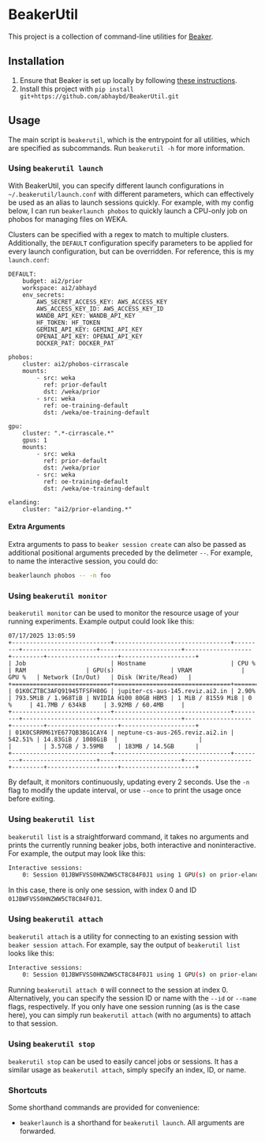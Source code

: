 # BeakerUtil

This project is a collection of command-line utilities for [Beaker](https://beaker.org).

## Installation

1. Ensure that Beaker is set up locally by following [these instructions](https://beaker-docs.apps.allenai.org/start/install.html).
2. Install this project with `pip install git+https://github.com/abhaybd/BeakerUtil.git`

## Usage

The main script is `beakerutil`, which is the entrypoint for all utilities, which are specified as subcommands.
Run `beakerutil -h` for more information.

### Using `beakerutil launch`

With BeakerUtil, you can specify different launch configurations in `~/.beakerutil/launch.conf` with different parameters, which can effectively be used as an alias to launch sessions quickly. For example, with my config below, I can run `beakerlaunch phobos` to quickly launch a CPU-only job on phobos for managing files on WEKA.

Clusters can be specified with a regex to match to multiple clusters. Additionally, the `DEFAULT` configuration specify parameters to be applied for every launch configuration, but can be overridden. For reference, this is my `launch.conf`:

```
DEFAULT:
    budget: ai2/prior
    workspace: ai2/abhayd
    env_secrets:
        AWS_SECRET_ACCESS_KEY: AWS_ACCESS_KEY
        AWS_ACCESS_KEY_ID: AWS_ACCESS_KEY_ID
        WANDB_API_KEY: WANDB_API_KEY
        HF_TOKEN: HF_TOKEN
        GEMINI_API_KEY: GEMINI_API_KEY
        OPENAI_API_KEY: OPENAI_API_KEY
        DOCKER_PAT: DOCKER_PAT

phobos:
    cluster: ai2/phobos-cirrascale
    mounts:
        - src: weka
          ref: prior-default
          dst: /weka/prior
        - src: weka
          ref: oe-training-default
          dst: /weka/oe-training-default

gpu:
    cluster: ".*-cirrascale.*"
    gpus: 1
    mounts:
        - src: weka
          ref: prior-default
          dst: /weka/prior
        - src: weka
          ref: oe-training-default
          dst: /weka/oe-training-default

elanding:
    cluster: "ai2/prior-elanding.*"
```

#### Extra Arguments

Extra arguments to pass to `beaker session create` can also be passed as additional positional arguments preceded by the delimeter `--`. For example, to name the interactive session, you could do:

```bash
beakerlaunch phobos -- -n foo
```

### Using `beakerutil monitor`

`beakerutil monitor` can be used to monitor the resource usage of your running experiments. Example output could look like this:

```
07/17/2025 13:05:59
+----------------------------+---------------------------------+---------+---------------------+-----------------------+-------------------+---------+--------------------+---------------------+
| Job                        | Hostname                        | CPU %   | RAM                 | GPU(s)                | VRAM              | GPU %   | Network (In/Out)   | Disk (Write/Read)   |
+============================+=================================+=========+=====================+=======================+===================+=========+====================+=====================+
| 01K0CZTBC3AFQ91945TFSFH80G | jupiter-cs-aus-145.reviz.ai2.in | 2.90%   | 793.5MiB / 1.968TiB | NVIDIA H100 80GB HBM3 | 1 MiB / 81559 MiB | 0 %     | 41.7MB / 634kB     | 3.92MB / 60.4MB     |
+----------------------------+---------------------------------+---------+---------------------+-----------------------+-------------------+---------+--------------------+---------------------+
| 01K0CSRRM61YE677QB3BG1CAY4 | neptune-cs-aus-265.reviz.ai2.in | 542.51% | 14.83GiB / 1008GiB  |                       |                   |         | 3.57GB / 3.59MB    | 183MB / 14.5GB      |
+----------------------------+---------------------------------+---------+---------------------+-----------------------+-------------------+---------+--------------------+---------------------+
```

By default, it monitors continuously, updating every 2 seconds. Use the `-n` flag to modify the update interval, or use `--once` to print the usage once before exiting.

### Using `beakerutil list`

`beakerutil list` is a straightforward command, it takes no arguments and prints the currently running beaker jobs, both interactive and noninteractive. For example, the output may look like this:
```bash
Interactive sessions:
    0: Session 01JBWFVSS0HNZWW5CT8C84F0J1 using 1 GPU(s) on prior-elanding-62.reviz.ai2.in, status=idle
```
In this case, there is only one session, with index 0 and ID `01JBWFVSS0HNZWW5CT8C84F0J1`.

### Using `beakerutil attach`

`beakerutil attach` is a utility for connecting to an existing session with `beaker session attach`. For example, say the output of `beakerutil list` looks like this:
```bash
Interactive sessions:
    0: Session 01JBWFVSS0HNZWW5CT8C84F0J1 using 1 GPU(s) on prior-elanding-62.reviz.ai2.in, status=idle
```
Running `beakerutil attach 0` will connect to the session at index 0. Alternatively, you can specify the session ID or name with the `--id` or `--name` flags, respectively. If you only have one session running (as is the case here), you can simply run `beakerutil attach` (with no arguments) to attach to that session.

### Using `beakerutil stop`

`beakerutil stop` can be used to easily cancel jobs or sessions. It has a similar usage as `beakerutil attach`, simply specify an index, ID, or name.

### Shortcuts

Some shorthand commands are provided for convenience:
 - `beakerlaunch` is a shorthand for `beakerutil launch`. All arguments are forwarded.
